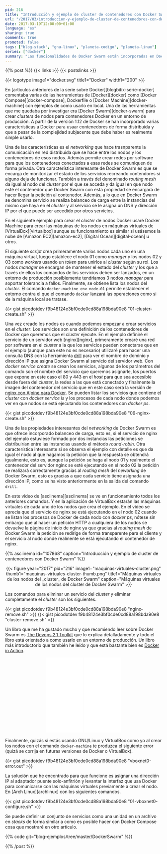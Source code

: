 ```yaml
---
pid: 216
title: "Introducción y ejemplo de cluster de contenedores con Docker Swarm"
url: "/2017/03/introduccion-y-ejemplo-de-cluster-de-contenedores-con-docker-swarm/"
date: 2017-03-19T12:00:00+01:00
language: "es"
sharing: true
comments: true
promoted: false
tags: ["blog-stack", "gnu-linux", "planeta-codigo", "planeta-linux"]
series: ["docker"]
summary: "Las funcionalidades de Docker Swarm están incorporadas en Docker para gestionar _clusters_ de nodos con contenedores de los servicios que deseemos. En artículo comentaré algunas de las propiedades de _networkning_ distribuido incorporado en Docker, como crear un _cluster_ de nodos Docker usando VirtualBox con máquinas virtuales para simular múltiples máquinas junto con como lanzar un servicio en el _cluster_ que en este caso consistirá en un servidor web nginx."
---
```


{{% post %}}
{{< links >}}
{{< postslinks >}}

{{< logotype image1="docker.svg" title1="Docker" width1="200" >}}

En [artículos anteriores de la serie sobre Docker][blogbitix-serie-docker] comentaba varias de las herramientas de [Docker][docker] como [Docker Compose][docker-compose], Dockerfile o [Docker Machine][docker-machine] con ejemplos de como usarlo en local. Una de las herramientas que me quedaba por investigar era [Docker Swarm][docker-swarm] para crear _clusters_ de nodos para contenedores Docker en un entorno de producción. A partir de la versión 1.12 de Docker se han incorporado varias características a Docker para usaar contenedores de forma distribuida y que a pesar de la complejidad subjacente que debe haber es realmente simple usarlo.

Una de las características es el _networking_ que hace trasnparente la comunicación en red distribuida que se hace entre los nodos y los contenedores de esos nodos. Además permite crear redes por software para que los contenedores conectados a esas redes se comuniquen de forma privada. Otra característica interesante de Docker Swarm es que se encarga de monitorizar el estado de los servicios recreando contendores si alguno deja de funcionar. También a través del denominado _routing mesh_ da igual al nodo del _cluster_ por el que se acceda y da igual en que nodo esté el contenedor que Docker Swarm con esta propiedad se encargará de hacer llegar la petición al contenedor. Además, a lo que en Docker Swarm se denomina servicio se realiza balanceo de carga entre la instancias del mismo que haya en el _cluster_ y al servicio se le asigna un DNS y dirección IP por el que puede ser accedido por otros servicios.

En el siguiente ejemplo para crear el _cluster_ de nodos Docker usaré Docker Machine para crear las máquinas de los nodos en máquinas virtuales de [VirtualBox][virtualbox] aunque su funcionamiento es similar si usásemos la nube de [Amazon EC2][amazon-ec2], [Digital Ocean][digital-ocean] u otros.

El siguiente _script_ crea primeramente varios nodos cada uno en una máquina virtual, luego establece el nodo 01 como _manager_ y los nodos 02 y 03 como _workers_ usando un _token_ para unirlos al _cluster_ según su rol. Los nodos _manager_ se encargan de mantener el estado del _cluster_ y los que a través de ellos los comandos de los servicios deben ser lanzados, en un entorno de producción posiblemente tendríamos 3 nodos _manager_ para soportar tolerancia a fallos. Finalmente, se obtiene lista los nodos del _cluster_. El comando <code>docker-machine env node-01</code> permite establecer el entorno contra el que el comando <code>docker</code> lanzará las operaciones como si de la máquina local se tratase.

{{< gist picodotdev f9b48124e3bf0cde0cd88a198bda90e8 "01-cluster-create.sh" >}}

Una vez creado los nodos es cuando podemos empezar a crear servicios en el _cluster_. Los servicios son una definición de los contenedores de Docker que queremos que el _cluster_ ejecute. En el ejemplo definiré el servicio de un servidor web [nginx][nginx], primeramente crearé una red por software en el _cluster_ a la que los servicios pueden conectarse que en el ejemplo (aunque para este no es necesario) utilizaré para hacer una consulta DNS con la herramienta [drill](https://linux.die.net/man/1/drill) para ver el nombre de dominio y dirección IP que asigna Docker Swarm al servicio del servidor web. Con _docker service create_ se crean los servicios, algunos de los parámetros del comando son el nombre del servicio que queremos asignarle, los puertos que expone en este caso el 80 y 443 en el _host_ para que sea accesible desde fuera del _cluster_, la redes a las que está conectado y finalmente la imagen del contenedor del servicio que en este caso será la versión de [nginx con Alpine para Docker](https://hub.docker.com/_/nginx/). Se pueden listar los servicios que contiene el _cluster_ con _docker service ls_ y los procesos de cada nodo donde podemos ver en que nodos se está ejecutando los contenedores con _docker ps_.

{{< gist picodotdev f9b48124e3bf0cde0cd88a198bda90e8 "06-nginx-create.sh" >}}

Una de las propiedades interesantes del _networking_ de Docker Swarm es que ofrece incorporado balanceo de carga, esto es, si el servicio de nginx del ejemplo estuviese formado por dos instancias las peticiones se distribuirían entre las instancias usando el método _round-robin_. Otra característica interesante si se observa el ejemplo con detalle es que da igual el nodo al que hagamos la petición que la respuesta se obtendrá igualmente, esto es, aunque la petición se haga al nodo 01 y realmente el contenedor del servidor nginx se esté ejecutando en el nodo 02 la petición se realizará correctamente gracias al _routing mesh_ del _neworking_ de Docker Swarm, esto es gracias a que cada servicio tiene asignada una dirección IP, como se ha visto anteriormente en la salida del comando <code>drill</code>.

En este vídeo de [asciinema][asciinema] se ve en funcionamiento todos los anteriores comandos. Y en la aplicación de VirtualBox estarán las máquinas virtuales de cada uno de los nodos que crea el ejemplo. En el vídeo se aprecia que el servicio de nginx se está ejecutando en el nodo 02 cuando se listan los procesos de Docker de cada nodo con _docker ps_, nótese sin embargo que al hacer un petición HTTP a cualquiera de los nodos se devuelve la página de inicio de nginx ya que gracias al _routing mesh_ de Docker Swarm la petición se redirige de forma transparente para el cliente y el servicio al nodo donde realmente se está ejecutando el contenedor de nginx.

{{% asciinema id="107868" caption="Introducción y ejemplo de cluster de contenedores con Docker Swarm" %}}

<div class="media" style="text-align: center;">
    {{< figure year="2017" pid="216"
        image1="maquinas-virtuales-cluster.png" thumb1="maquinas-virtuales-cluster-thumb.png" title1="Máquinas virtuales de los nodos del _cluster_ de Docker Swarm"
        caption="Máquinas virtuales de los nodos del cluster de Docker Swarm" >}}
</div>

Los comandos para eliminar un servicio del _cluster_ y eliminar completamente el _cluster_ son los siguientes.

{{< gist picodotdev f9b48124e3bf0cde0cd88a198bda90e8 "nginx-remove.sh" >}}
{{< gist picodotdev f9b48124e3bf0cde0cd88a198bda90e8 "cluster-remove.sh" >}}

Un libro que me ha gustado mucho y que recomiendo leer sobre Docker Swarm es [The Devops 2.1 Toolkit](http://amzn.to/2mIirti) que lo explica detalladamente y todo el libro está orientado a como usarlo en un entorno de producción. Un libro más introductorio que también he leído y que está bastante bien es [Docker in Action](http://amzn.to/2mF3Xtj).

<div class="media-amazon" style="text-align: center;">
    <iframe style="width:120px;height:240px;" marginwidth="0" marginheight="0" scrolling="no" frameborder="0" src="//rcm-eu.amazon-adsystem.com/e/cm?lt1=_blank&bc1=000000&IS2=1&bg1=FFFFFF&fc1=000000&lc1=0000FF&t=blobit-21&o=30&p=8&l=as4&m=amazon&f=ifr&ref=as_ss_li_til&asins=1633430235&linkId=a6c4acab72c208d29232f2e0a8edb8ee"></iframe>
    <iframe style="width:120px;height:240px;" marginwidth="0" marginheight="0" scrolling="no" frameborder="0" src="//rcm-eu.amazon-adsystem.com/e/cm?lt1=_blank&bc1=000000&IS2=1&bg1=FFFFFF&fc1=000000&lc1=0000FF&t=blobit-21&o=30&p=8&l=as4&m=amazon&f=ifr&ref=as_ss_li_til&asins=1542468914&linkId=2101ae950cfcfe9e69b6cc1210e4bf2c"></iframe>
</div>

Finalmente, quizás si estás usando GNU/Linux y VirtualBox como yo al crear los nodos con el comando <code>docker-machine</code> te produzca el siguiente error (quizá se corrija en futuras versiones de Docker o VirtualBox).

{{< gist picodotdev f9b48124e3bf0cde0cd88a198bda90e8 "vboxnet0-error.out" >}}

La solución que he encontrado para que funcione es asignar una dirección IP al adaptador puente solo-anfitrión y levantar la interfaz que usa Docker para comunicarse con las máquinas virtuales previamente a crear el nodo. En [Arch Linux][archlinux] con los siguientes comandos.

{{< gist picodotdev f9b48124e3bf0cde0cd88a198bda90e8 "01-vboxnet0-configure.sh" >}}

Se puede definir un conjunto de servicios como una unidad en un archivo en _stacks_ de forma similar a como es posible hacer con Docker Compose cosa que mostraré en otro artículo.

{{% code git="blog-ejemplos/tree/master/DockerSwarm" %}}

{{% /post %}}
